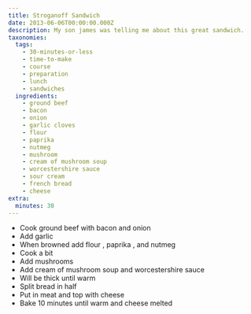 ```yaml
---
title: Stroganoff Sandwich
date: 2013-06-06T00:00:00.000Z
description: My son james was telling me about this great sandwich.
taxonomies:
  tags:
    - 30-minutes-or-less
    - time-to-make
    - course
    - preparation
    - lunch
    - sandwiches
  ingredients:
    - ground beef
    - bacon
    - onion
    - garlic cloves
    - flour
    - paprika
    - nutmeg
    - mushroom
    - cream of mushroom soup
    - worcestershire sauce
    - sour cream
    - french bread
    - cheese
extra:
  minutes: 30
---
```

 - Cook ground beef with bacon and onion
 - Add garlic
 - When browned add flour , paprika , and nutmeg
 - Cook a bit
 - Add mushrooms
 - Add cream of mushroom soup and worcestershire sauce
 - Will be thick until warm
 - Split bread in half
 - Put in meat and top with cheese
 - Bake 10 minutes until warm and cheese melted
